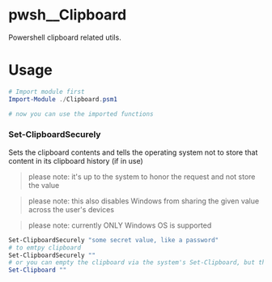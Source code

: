 # pwsh__Clipboard
Powershell clipboard related utils.

# Usage
```powershell
# Import module first
Import-Module ./Clipboard.psm1

# now you can use the imported functions
```

### Set-ClipboardSecurely
Sets the clipboard contents and tells the operating system not to store that content in its clipboard history (if in use)
> please note: it's up to the system to honor the request and not store the value

> please note: this also disables Windows from sharing the given value across the user's devices

> please note: currently ONLY Windows OS is supported

```powershell
Set-ClipboardSecurely "some secret value, like a password"
# to emtpy clipboard
Set-ClipboardSecurely ""
# or you can empty the clipboard via the system's Set-Clipboard, but this leaves an empty string in the system's history
Set-Clipboard ""

```
